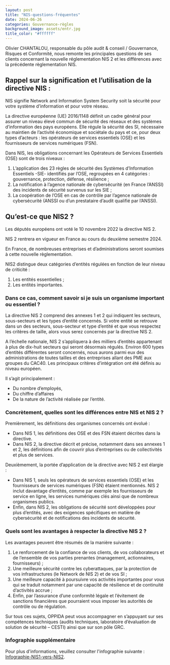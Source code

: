 ```yaml
---
layout: post
title: "NIS-questions-fréquentes"
date: 2024-06-26
categories: Gouvernance-règles 
background_image: assets/entr.jpg
title_color: "#ffffff"
---
```


Olivier CHANTALOU, responsable du pôle audit & conseil / Gouvernance, Risques et Conformité, nous remonte les principales questions de ses clients concernant la nouvelle réglementation NIS 2 et les différences avec la précédente règlementation NIS.

## Rappel sur la signification et l’utilisation de la directive NIS :

NIS signifie Network and Information System Security soit la sécurité pour votre système d’information et pour votre réseau.

La directive européenne (UE) 2016/1148 définit un cadre général pour assurer un niveau élevé commun de sécurité des réseaux et des systèmes d’information des pays européens. Elle régule la sécurité des SI, nécessaire au maintien de l’activité économique et sociétale du pays et ce, pour deux types d’acteurs : les opérateurs de services essentiels (OSE) et les fournisseurs de services numériques (FSN).

Dans NIS, les obligations concernant les Opérateurs de Services Essentiels (OSE) sont de trois niveaux :

1. L’application des 23 règles de sécurité des Systèmes d’Information Essentiels -SIE- identifiés par l’OSE, regroupées en 4 catégories : gouvernance, protection, défense, résilience ;
2. La notification à l’agence nationale de cybersécurité (en France l’ANSSI) des incidents de sécurité survenus sur les SIE ;
3. La coopération de l’OSE en cas de contrôle par l’agence nationale de cybersécurité (ANSSI ou d’un prestataire d’audit qualifié par l’ANSSI).

## Qu’est-ce que NIS2 ?

Les députés européens ont voté le 10 novembre 2022 la directive NIS 2.

NIS 2 rentrera en vigueur en France au cours du deuxième semestre 2024.

En France, de nombreuses entreprises et d’administrations seront soumises à cette nouvelle règlementation.

NIS2 distingue deux catégories d’entités régulées en fonction de leur niveau de criticité : 

1. Les entités essentielles ;
2. Les entités importantes.

### Dans ce cas, comment savoir si je suis un organisme important ou essentiel ?

La directive NIS 2 comprend des annexes 1 et 2 qui indiquent les secteurs, sous-secteurs et les types d’entité concernés. Si votre entité se retrouve dans un des secteurs, sous-secteur et type d’entité et que vous respectez les critères de taille, alors vous serez concernés par la directive NIS 2.

A l’échelle nationale, NIS 2 s’appliquera à des milliers d’entités appartenant à plus de dix-huit secteurs qui seront désormais régulés. Environ 600 types d’entités différentes seront concernés, nous aurons parmi eux des administrations de toutes tailles et des entreprises allant des PME aux groupes du CAC40. Les principaux critères d’intégration ont été définis au niveau européen. 

Il s’agit principalement : 

- Du nombre d’employés, 
- Du chiffre d’affaires 
- De la nature de l’activité réalisée par l’entité.

### Concrètement, quelles sont les différences entre NIS et NIS 2 ?

Premièrement, les définitions des organismes concernés ont évolué :

- Dans NIS 1, les définitions des OSE et des FSN étaient décrites dans la directive.
- Dans NIS 2, la directive décrit et précise, notamment dans ses annexes 1 et 2, les définitions afin de couvrir plus d’entreprises ou de collectivités et plus de services.

Deuxièmement, la portée d’application de la directive avec NIS 2 est élargie :

- Dans NIS 1, seuls les opérateurs de services essentiels (OSE) et les fournisseurs de services numériques (FSN) étaient mentionnés. NIS 2 inclut davantage d’entités, comme par exemple les fournisseurs de service en ligne, les services numériques clés ainsi que de nombreux organismes publics.
- Enfin, dans NIS 2, les obligations de sécurité sont développées pour plus d’entités, avec des exigences spécifiques en matière de cybersécurité et de notifications des incidents de sécurité.

### Quels sont les avantages à respecter la directive NIS 2 ?

Les avantages peuvent être résumés de la manière suivante :

1. Le renforcement de la confiance de vos clients, de vos collaborateurs et de l’ensemble de vos parties prenantes (management, actionnaires, fournisseurs) ;
2. Une meilleure sécurité contre les cyberattaques, par la protection de vos infrastructures (le Network de NIS 2) et de vos SI ;
3. Une meilleure capacité à poursuivre vos activités importantes pour vous qui se traduit notamment par une capacité de résilience et de continuité d’activités accrue ;
4. Enfin, par l’assurance d’une conformité légale et l’évitement de sanctions financières que pourraient vous imposer les autorités de contrôle ou de régulation.

Sur tous ces sujets, OPPIDA peut vous accompagner en s’appuyant sur ses compétences techniques (audits techniques, laboratoire d’évaluation de solution de sécurité – CESTI) ainsi que sur son pôle GRC.

### Infographie supplémentaire

Pour plus d'informations, veuillez consulter l'infographie suivante : [Infographie-NIS1-vers-NIS2](https://france.apave.com/Actualites/Publications/Infographie-NIS1-vers-NIS2-reglementation-commune-cybersecurite).
